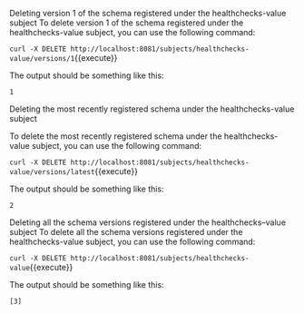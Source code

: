 Deleting version 1 of the schema registered under the healthchecks-value subject
To delete version 1 of the schema registered under the healthchecks-value subject, you can use the following command:

`curl -X DELETE http://localhost:8081/subjects/healthchecks-value/versions/1`{{execute}}

The output should be something like this:

```
1
```

Deleting the most recently registered schema under the healthchecks-value subject

To delete the most recently registered schema under the healthchecks-value subject, you can use the following command:

`curl -X DELETE http://localhost:8081/subjects/healthchecks-value/versions/latest`{{execute}}

The output should be something like this:

```
2
```

Deleting all the schema versions registered under the healthchecks–value subject
To delete all the schema versions registered under the healthchecks-value subject, you can use the following command:

`curl -X DELETE http://localhost:8081/subjects/healthchecks-value`{{execute}}

The output should be something like this:
```
[3]
```
